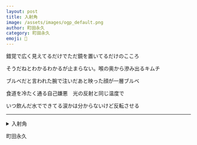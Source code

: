 ```yaml
---
layout: post
title: 入射角
image: /assets/images/ogp_default.png
author: 町田永久
category: 町田永久
emoji: 📌
---
```


<div class="tanka-area"><div class="tanka">
<p>錯覚で広く見えてるだけでただ鏡を置いてるだけのこころ</p>

<p>そうだねとわかるわかるが止まらない。喉の奥から滲み出るキムチ</p>

<p>ブルベだと言われた腕で注いだあと映った顔が一層ブルベ</p>

<p>食道を冷たく通る自己嫌悪　光の反射と同じ温度で</p>

<p>いつ飲んだ水でできてる涙かは分からないけど反転させる</p>

</div></div>

---

<details><summary>入射角</summary>
錯覚で広く見えてるだけでただ鏡を置いてるだけのこころ<br />
そうだねとわかるわかるが止まらない。喉の奥から滲み出るキムチ<br />
ブルベだと言われた腕で注いだあと映った顔が一層ブルベ<br />
食道を冷たく通る自己嫌悪　光の反射と同じ温度で<br />
いつ飲んだ水でできてる涙かは分からないけど反転させる<br />
<br />

</details>

町田永久
